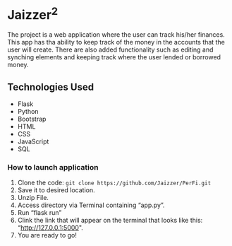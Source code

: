 # Jaizzer<sup>2</sup>

The project is a web application where the user can track his/her finances. This app has tha ability to keep track of the money in the accounts that the user will create. There are also added functionality such as editing and synching elements and keeping track where the user lended or borrowed money.


## Technologies Used
- Flask 
- Python
- Bootstrap 
- HTML 
- CSS 
- JavaScript
- SQL

### How to launch application

1. Clone the code:  `git clone https://github.com/Jaizzer/PerFi.git`
2. Save it to desired location.
3. Unzip File.
4. Access directory via Terminal containing “app.py”. 
5. Run “flask run” 
6. Clink the link that will appear on the terminal that looks like this: “http://127.0.0.1:5000".
7. You are ready to go!
